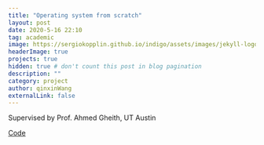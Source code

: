 ```yaml
---
title: "Operating system from scratch"
layout: post
date: 2020-5-16 22:10
tag: academic
image: https://sergiokopplin.github.io/indigo/assets/images/jekyll-logo-light-solid.png
headerImage: true
projects: true
hidden: true # don't count this post in blog pagination
description: ""
category: project
author: qinxinWang
externalLink: false
---
```

Supervised by Prof. Ahmed Gheith, UT Austin

[Code](https://github.com/qinzzz/BobOS)
